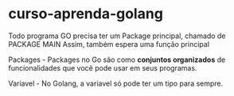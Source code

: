 # curso-aprenda-golang

Todo programa GO precisa ter um Package principal, chamado de PACKAGE MAIN
Assim, também espera uma função principal

Packages - Packages no Go são como <b>conjuntos organizados</b> de funcionalidades que você pode usar em seus programas.

Variavel - No Golang, a variavel só pode ter um tipo para sempre.